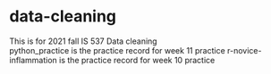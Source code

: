 # data-cleaning
This is for 2021 fall IS 537 Data cleaning  
python_practice is the practice record for week 11 practice
r-novice-inflammation is the practice record for week 10 practice